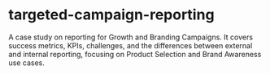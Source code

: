 # targeted-campaign-reporting
A case study on reporting for Growth and Branding Campaigns. It covers success metrics, KPIs, challenges, and the differences between external and internal reporting, focusing on Product Selection and Brand Awareness use cases.
